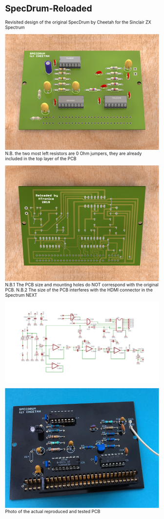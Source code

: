 # SpecDrum-Reloaded
Revisited design of the original SpecDrum by Cheetah for the Sinclair ZX Spectrum

![alt text](https://github.com/Scanboostar/SpecDrum-Reloaded/blob/master/SpecDrumV1.02.png?raw=true)
N.B. the two most left resistors are 0 Ohm jumpers, they are already included in the top layer of the PCB

![alt text](https://github.com/Scanboostar/SpecDrum-Reloaded/blob/master/SpecDrumV1.02b.png?raw=true)
N.B.1 The PCB size and mounting holes do NOT correspond with the original PCB.
N.B.2 The size of the PCB interferes with the HDMI connector in the Spectrum NEXT

![alt text](https://github.com/Scanboostar/SpecDrum-Reloaded/blob/master/SpecDrumV1.02_Schematic.png?raw=true)

![alt text](https://github.com/Scanboostar/SpecDrum-Reloaded/blob/master/IMG-2597P.png?raw=true)
Photo of the actual reproduced and tested PCB
